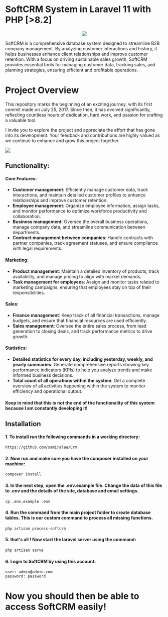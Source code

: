 # SoftCRM System in Laravel 11 with PHP [>8.2]
<p align="center">
  <img src="https://i.ibb.co/z8ssKdN/Przechwytywanie.jpg">
</p>

SoftCRM is a comprehensive database system designed to streamline B2B company management. By analyzing customer interactions and history, it helps businesses enhance client relationships and improve customer retention. With a focus on driving sustainable sales growth, SoftCRM provides essential tools for managing customer data, tracking sales, and planning strategies, ensuring efficient and profitable operations.

# Project Overview
This repository marks the beginning of an exciting journey, with its first commit made on July 25, 2017. Since then, it has evolved significantly, reflecting countless hours of dedication, hard work, and passion for crafting a valuable tool.

I invite you to explore the project and appreciate the effort that has gone into its development. Your feedback and contributions are highly valued as we continue to enhance and grow this project together.


<img src="https://i.imgur.com/6LLw8MX.png">

## Functionality:
#### Core Features:
- **Customer management**: Efficiently manage customer data, track interactions, and maintain detailed customer profiles to enhance relationships and improve customer retention.
- **Employee management**: Organize employee information, assign tasks, and monitor performance to optimize workforce productivity and collaboration.
- **Business management**: Oversee the overall business operations, manage company data, and streamline communication between departments.
- **Contract management between companies**: Handle contracts with partner companies, track agreement statuses, and ensure compliance with legal requirements.

#### Marketing:
- **Product management**: Maintain a detailed inventory of products, track availability, and manage pricing to align with market demands.
- **Task management for employees**: Assign and monitor tasks related to marketing campaigns, ensuring that employees stay on top of their responsibilities.

#### Sales:
- **Finance management**: Keep track of all financial transactions, manage budgets, and ensure that financial resources are used efficiently.
- **Sales management**: Oversee the entire sales process, from lead generation to closing deals, and track performance metrics to drive growth.

#### Statistics:
- **Detailed statistics for every day, including yesterday, weekly, and yearly summaries**: Generate comprehensive reports showing key performance indicators (KPIs) to help you analyze trends and make informed business decisions.
- **Total count of all operations within the system**: Get a complete overview of all activities happening within the system to monitor efficiency and operational output.


####  Keep in mind that this is not the end of the functionality of this system because I am constantly developing it!

## Installation

#### 1. To install run the following commands in a working directory: 
```
https://github.com/samiralaa/Crm
```
#### 2. Now run and make sure you have the composer installed on your machine:
```
composer install 
```

#### 3. In the next step, open the .env.example file. Change the data of this file to .env and the details of the site, database and email settings.
```
cp .env.example .env 
```

#### 4. Run the command from the main project folder to create database tables. This is our custom command to process all missing functions.
```
php artisan process-softcrm
```

#### 5. that's all ! Now start the laravel server using the command:
```
php artisan serve
```

#### 6. Login to SoftCRM by using this account:
```
user: admin@admin.com
password: password
```


# Now you should then be able to access SoftCRM easily!

